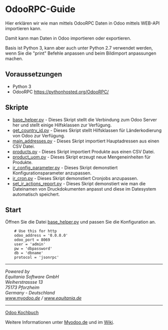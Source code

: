# OdooRPC-Guide
Hier erklären wir wie man mittels OdooRPC Daten in Odoo mittels WEB-API importieren kann.  
  
Damit kann man Daten in Odoo importieren oder exportieren.  
  
Basis ist Python 3, kann aber auch unter Python 2.7 verwendet werden, wenn Sie die "print" Befehle anpassen und beim Bildimport anpassungen machen.  

## Voraussetzungen 
* Python 3
* OdooRPC https://pythonhosted.org/OdooRPC/  
  
## Skripte  
* [base_helper.py](https://github.com/equitania/OdooRPC-Guide/blob/master/base_helper.py) - Dieses Skript stellt die Verbindung zum Odoo Server her und stellt einige Hilfsklassen zur Verfügung.
* [get_country_id.py](https://github.com/equitania/OdooRPC-Guide/blob/master/get_country_id.py) - Dieses Skript stellt Hilfsklassen für Länderkodierung von Odoo zur Verfügung.
* [main_addresses.py](https://github.com/equitania/OdooRPC-Guide/blob/master/main_addresses.py) - Dieses Skript importiert Hauptadressen aus einen CSV Datei.
* [products.py](https://github.com/equitania/OdooRPC-Guide/blob/master/products.py) - Dieses Skript importiert Produkte aus einen CSV Datei.
* [product_uom.py](https://github.com/equitania/OdooRPC-Guide/blob/master/product_uom.py) - Dieses Skript erzeugt neue Mengeneinheiten für Produkte.
* [ir_config_parameter.py](https://github.com/equitania/OdooRPC-Guide/blob/master/ir_config_parameter.py) - Dieses Skript demonstiert Konfigurationsparameter anzupassen.
* [ir_cron.py](https://github.com/equitania/OdooRPC-Guide/blob/master/ir_cron.py) - Dieses Skript demonstiert Cronjobs anzupassen.
* [set_ir_actions_report.py](https://github.com/equitania/OdooRPC-Guide/blob/master/set_ir_actions_report.py) - Dieses Skript demonstiert wie man die Dateinamen von Druckdokumenten anpasst und diese im Datesystem automatisch speichert.
  
## Start
Öffnen Sie die Datei [base_helper.py](https://github.com/equitania/OdooRPC-Guide/blob/master/base_helper.py) und passen Sie die Konfiguration an.  
  
`    # Use this for http`  
`    odoo_address = '0.0.0.0'`  
`    odoo_port = 8069`  
`    user = 'admin'`  
`    pw = 'dbpassword'`  
`    db = 'dbname'`  
`    protocol = 'jsonrpc'`  
  
----
*Powered by*  
*Equitania Software GmbH*  
*Weiherstrassse 13*  
*75173 Pforzheim*  
*Germany - Deutschland*  
*www.myodoo.de / www.equitania.de*  
  
----
  
[Odoo Kochbuch](https://leanpub.com/odoo-kochbuch/read_sample)  
  
Weitere Informationen unter [Myodoo.de](https://www.myodoo.de) und im [Wiki](https://equitania.atlassian.net/wiki/spaces/MW/overview).  